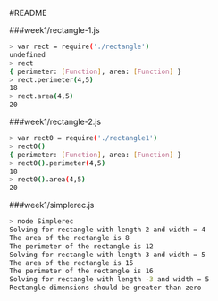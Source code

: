 #README

###week1/rectangle-1.js
```bash
> var rect = require('./rectangle')
undefined
> rect
{ perimeter: [Function], area: [Function] }
> rect.perimeter(4,5)
18
> rect.area(4,5)
20
```

###week1/rectangle-2.js
```bash
> var rect0 = require('./rectangle1')
> rect0()
{ perimeter: [Function], area: [Function] }
> rect0().perimeter(4,5)
18
> rect0().area(4,5)
20
```

###week1/simplerec.js
```bash
> node Simplerec
Solving for rectangle with length 2 and width = 4
The area of the rectangle is 8
The perimeter of the rectangle is 12
Solving for rectangle with length 3 and width = 5
The area of the rectangle is 15
The perimeter of the rectangle is 16
Solving for rectangle with length -3 and width = 5
Rectangle dimensions should be greater than zero
```